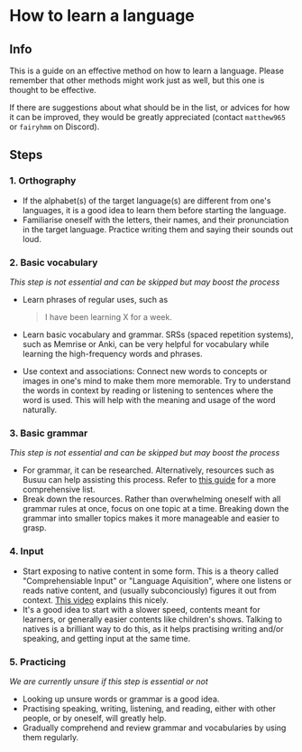 # How to learn a language
## Info
This is a guide on an effective method on how to learn a language. Please remember that other methods might work just as well, but this one is thought to be effective.

If there are suggestions about what should be in the list, or advices for how it can be improved, they would be greatly appreciated (contact `matthew965` or `fairyhmm` on Discord).


## Steps
### 1. Orthography
- If the alphabet(s) of the target language(s) are different from one's languages, it is a good idea to learn them before starting the language.
- Familiarise oneself with the letters, their names, and their pronunciation in the target language. Practice writing them and saying their sounds out loud.

### 2. Basic vocabulary
*This step is not essential and can be skipped but may boost the process*
- Learn phrases of regular uses, such as
    > I have been learning X for a week.

- Learn basic vocabulary and grammar. SRSs (spaced repetition systems), such as Memrise or Anki, can be very helpful for vocabulary while learning the high-frequency words and phrases.
- Use context and associations: Connect new words to concepts or images in one's mind to make them more memorable. Try to understand the words in context by reading or listening to sentences where the word is used. This will help with the meaning and usage of the word naturally.

### 3. Basic grammar 
*This step is not essential and can be skipped but may boost the process*
- For grammar, it can be researched. Alternatively, resources such as Busuu can help assisting this process. Refer to [this guide](https://github.com/FairyHmm/Language/blob/main/Resources/Language%20learning%20resources%20-%20Matteo.md) for a more comprehensive list.
- Break down the resources. Rather than overwhelming oneself with all grammar rules at once, focus on one topic at a time. Breaking down the grammar into smaller topics makes it more manageable and easier to grasp.

### 4. Input 
- Start exposing to native content in some form. This is a theory called "Comprehensiable Input" or "Language Aquisition", where one listens or reads native content, and (usually subconciously) figures it out from context. [This video](https://www.youtube.com/watch?v=CwjkqUBztiM) explains this nicely.
- It's a good idea to start with a slower speed, contents meant for learners, or generally easier contents like children's shows. Talking to natives is a brilliant way to do this, as it helps practising writing and/or speaking, and getting input at the same time.

### 5. Practicing
*We are currently unsure if this step is essential or not*
- Looking up unsure words or grammar is a good idea.
- Practising speaking, writing, listening, and reading, either with other people, or by oneself, will greatly help.
- Gradually comprehend and review grammar and vocabularies by using them regularly.
